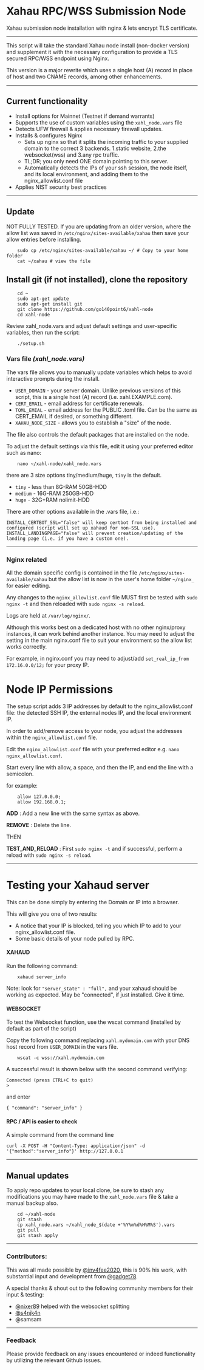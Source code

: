 # Xahau RPC/WSS Submission Node 
Xahau submission node installation with nginx &amp; lets encrypt TLS certificate.

---

This script will take the standard Xahau node install (non-docker version) and supplement it with the necessary configuration to provide a TLS secured RPC/WSS endpoint using Nginx.

This version is a major rewrite which uses a single host (A) record in place of host and two CNAME records, among other enhancements.

---

## Current functionality
 - Install options for Mainnet (Testnet if demand warrants)
 - Supports the use of custom variables using the `xahl_node.vars` file
 - Detects UFW firewall & applies necessary firewall updates.
 - Installs & configures Nginx 
   - Sets up nginx so that it splits the incoming traffic to your supplied domain to the correct 3 backends. 1.static website, 2.the websocket(wss) and 3.any rpc traffic.
   - TL;DR; you only need ONE domain pointing to this server.
   - Automatically detects the IPs of your ssh session, the node itself, and its local environment, and adding them to the nginx_allowlist.conf file
 - Applies NIST security best practices
 
---

## Update

NOT FULLY TESTED. If you are updating from an older version, where the allow list was saved in `/etc/nginx/sites-available/xahau` then save your allow entries before installing.

        sudo cp /etc/nginx/sites-available/xahau ~/ # Copy to your home folder
        cat ~/xahau # view the file

## Install git (if not installed), clone the repository

        cd ~
        sudo apt-get update
        sudo apt-get install git
        git clone https://github.com/go140point6/xahl-node
        cd xahl-node

Review xahl_node.vars and adjust default settings and user-specific variables, then run the script: 

        ./setup.sh

### Vars file _(xahl_node.vars)_

The vars file allows you to manually update variables which helps to avoid interactive prompts during the install.

- `USER_DOMAIN` - your server domain. Unlike previous versions of this script, this is a single host (A) record (i.e. xahl.EXAMPLE.com).
- `CERT_EMAIL` - email address for certificate renewals.
- `TOML_EMIAL` - email address for the PUBLIC .toml file. Can be the same as CERT_EMAIL if desired, or something different.
- `XAHAU_NODE_SIZE` - allows you to establish a "size" of the node.

The file also controls the default packages that are installed on the node.

To adjust the default settings via this file, edit it using your preferred editor such as nano:

        nano ~/xahl-node/xahl_node.vars

there are 3 size options tiny/medium/huge, `tiny` is the default.
- `tiny` -  less than 8G-RAM 50GB-HDD
- `medium` - 16G-RAM 250GB-HDD
- `huge` - 32G+RAM nolimit-HDD

There are other options available in the .vars file, i.e.:
 
    INSTALL_CERTBOT_SSL="false" will keep certbot from being installed and configured (script will set up xahaud for non-SSL use).
    INSTALL_LANDINGPAGE="false" will prevent creation/updating of the landing page (i.e. if you have a custom one).

---

### Nginx related

All the domain specific config is contained in the file `/etc/nginx/sites-available/xahau` but the allow list is now in the user's home folder `~/nginx_` for easier editing.

Any changes to the `nginx_allowlist.conf` file MUST first be tested with `sudo nginx -t` and then reloaded with `sudo nginx -s reload`.

Logs are held at `/var/log/nginx/`.

Although this works best on a dedicated host with no other nginx/proxy instances, it can work behind another instance.
You may need to adjust the setting in the main nginx.conf file to suit your environment so the allow list works correctly.

For example, in nginx.conf you may need to adjust/add `set_real_ip_from 172.16.0.0/12;` for your proxy IP.


# Node IP Permissions

The setup script adds 3 IP addresses by default to the nginx_allowlist.conf file: the detected SSH IP, the external nodes IP, and the local environment IP.

In order to add/remove access to your node, you adjust the addresses within the `nginx_allowlist.conf` file.

Edit the `nginx_allowlist.conf` file with your preferred editor e.g. `nano nginx_allowlist.conf`.

Start every line with allow, a space, and then the IP, and end the line with a semicolon.

for example:

        allow 127.0.0.0;
        allow 192.168.0.1;

__ADD__ : Add a new line with the same syntax as above.

__REMOVE__ : Delete the line.

THEN

__TEST_AND_RELOAD__ : First `sudo nginx -t` and if successful, perform a reload with `sudo nginx -s reload`.

---

# Testing your Xahaud server

This can be done simply by entering the Domain or IP into a browser.

This will give you one of two results:
  - A notice that your IP is blocked, telling you which IP to add to your nginx_allowlist.conf file.
  - Some basic details of your node pulled by RPC.

#### XAHAUD

Run the following command:

        xahaud server_info

Note: look for `"server_state" : "full",` and your xahaud should be working as expected.  May be "connected", if just installed. Give it time.

#### WEBSOCKET

To test the Websocket function, use the wscat command (installed by default as part of the script)

Copy the following command replacing `xahl.mydomain.com` with your DNS host record from `USER_DOMAIN` in the vars file.

        wscat -c wss://xahl.mydomain.com

A successful result is shown below with the second command verifying:

    Connected (press CTRL+C to quit)
    >

and enter

    { "command": "server_info" }

#### RPC / API is easier to check

A simple command from the command line

    curl -X POST -H "Content-Type: application/json" -d '{"method":"server_info"}' http://127.0.0.1

---

## Manual updates

To apply repo updates to your local clone, be sure to stash any modifications you may have made to the `xahl_node.vars` file & take a manual backup also.

        cd ~/xahl-node
        git stash
        cp xahl_node.vars ~/xahl_node_$(date +'%Y%m%d%H%M%S').vars
        git pull
        git stash apply

---

### Contributors:  
This was all made possible by [@inv4fee2020](https://github.com/inv4fee2020/), this is 90% his work, with substantial input and development from [@gadget78](https://github.com/gadget78).

A special thanks & shout out to the following community members for their input & testing:
- [@nixer89](https://github.com/nixer89) helped with the websocket splitting
- [@s4njk4n](https://github.com/s4njk4n)
- @samsam

---

### Feedback
Please provide feedback on any issues encountered or indeed functionality by utilizing the relevant Github issues.